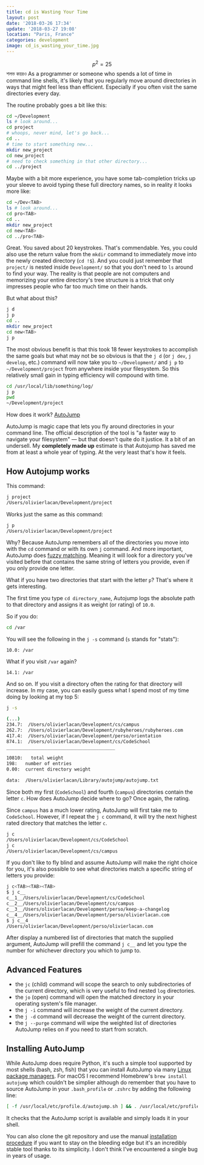 ```yaml
---
title: cd is Wasting Your Time
layout: post
date: '2018-03-26 17:34'
update: '2018-03-27 19:08'
location: "Paris, France"
categories: development
image: cd_is_wasting_your_time.jpg
---
```

$$p^{2}=25$$ শলভ কয়রও
As a programmer or someone who spends a lot of time in command line
shells, it's likely that you regularly move around directories in ways
that might feel less than efficient. Especially if you often visit the
same directories every day.

The routine probably goes a bit like this:

```bash
cd ~/Development
ls # look around...
cd project
# whoops, never mind, let's go back...
cd ..
# time to start something new...
mkdir new_project
cd new_project
# need to check something in that other directory...
cd ../project
```

Maybe with a bit more experience, you have some tab-completion tricks up
your sleeve to avoid typing these full directory names, so in reality it
looks more like:

```bash
cd ~/Dev<TAB>
ls # look around...
cd pro<TAB>
cd ..
mkdir new_project
cd new<TAB>
cd ../pro<TAB>
```

Great. You saved about 20 keystrokes. That's commendable. Yes, you could
also use the return value from the `mkdir` command to immediately move
into the newly created directory (`cd !$`). And you could just remember
that `project/` is nested inside `Development/` so that you don't need
to `ls` around to find your way. The reality is that people are not
computers and memorizing your entire directory's tree structure is a
trick that only impresses people who far too much time on their hands.

But what about this?

```bash
j d
j p
cd ..
mkdir new_project
cd new<TAB>
j p
```

The most obvious benefit is that this took 18 fewer keystrokes to
accomplish the same goals but what may not be so obvious is that the `j
d` (or `j dev`, `j develop`, etc.) command will now take you to
`~/Development/` and `j p` to `~/Development/project` from anywhere
inside your filesystem. So this relatively small gain in typing
efficiency will compound with time.

```bash
cd /usr/local/lib/something/log/
j p
pwd
~/Development/project
```

How does it work? [AutoJump][aj]

AutoJump is magic cape that lets you fly around directories in your
command line. The official description of the tool is "a faster way to
navigate your filesystem" — but that doesn't quite do it justice. It a
bit of an undersell. My **completely made up** estimate is that Autojump
has saved me from at least a whole year of typing. At the very least
that's how it feels.

## How Autojump works

This command:
```bash
j project
/Users/olivierlacan/Development/project
```

Works just the same as this command:
```bash
j p
/Users/olivierlacan/Development/project
```

Why? Because AutoJump remembers all of the directories you move
into with the `cd` command or with its own `j` command. And more
important, AutoJump does [fuzzy matching][fuzz]. Meaning it will look
for a directory you've visited before that contains the same string of
letters you provide, even if you only provide one letter.

What if you have two directories that start with the letter `p`? That's
where it gets interesting.

The first time you type `cd directory_name`, Autojump logs the absolute
path to that directory and assigns it as weight (or rating) of `10.0`.

So if you do:

```bash
cd /var
```

You will see the following in the `j -s` command (`s` stands for "stats"):

```
10.0: /var
```

What if you visit `/var` again?

```
14.1: /var
```

And so on. If you visit a directory often the rating for that directory
will increase. In my case, you can easily guess what I spend most
of my time doing by looking at my top 5:

```bash
j -s

(...)
234.7:  /Users/olivierlacan/Development/cs/campus
262.7:  /Users/olivierlacan/Development/rubyheroes/rubyheroes.com
417.4:  /Users/olivierlacan/Development/perso/orientation
874.1:  /Users/olivierlacan/Development/cs/CodeSchool
________________________________________

10810:   total weight
198:   number of entries
0.00:  current directory weight

data:  /Users/olivierlacan/Library/autojump/autojump.txt
```

Since both my first (`CodeSchool`) and fourth (`campus`) directories
contain the letter `c`. How does AutoJump decide where to go? Once again,
the rating.

Since `campus` has a much lower rating, AutoJump will first take me to
`CodeSchool`. However, if I repeat the `j c` command, it will try the
next highest rated directory that matches the letter `c`.

```bash
j c
/Users/olivierlacan/Development/cs/CodeSchool
j c
/Users/olivierlacan/Development/cs/campus
```

If you don't like to fly blind and assume AutoJump will make the right
choice for you, it's also possible to see what directories match a
specific string of letters you provide:


```bash
j c<TAB><TAB><TAB>
$ j c__
c__1__/Users/olivierlacan/Development/cs/CodeSchool
c__2__/Users/olivierlacan/Development/cs/campus
c__3__/Users/olivierlacan/Development/perso/keep-a-changelog
c__4__/Users/olivierlacan/Development/perso/olivierlacan.com
$ j c__4
/Users/olivierlacan/Development/perso/olivierlacan.com
```

After display a numbered list of directories that match the supplied
argument, AutoJump will prefill the command `j c__` and let you type
the number for whichever directory you which to jump to.

## Advanced Features

- the `jc` (child) command will scope the search to only subdirectories
  of the current directory, which is very useful to find nested `log`
  directories.
- the `jo` (open) command will open the matched directory in your
  operating system's file manager.
- the `j -i` command will increase the weight of the current directory.
- the `j -d` command will decrease the weight of the current directory.
- the `j --purge` command will wipe the weighted list of directories
  AutoJump relies on if you need to start from scratch.

## Installing AutoJump

While AutoJump does require Python, it's such a simple tool supported by
most shells (bash, zsh, fish) that you can install AutoJump via many
[Linux package managers][linux]. For macOS I recommend Homebrew's `brew
install autojump` which couldn't be simplier although do remember that
you have to source AutoJump in your `.bash_profile` or `.zshrc` by
adding the following line:

```bash
[ -f /usr/local/etc/profile.d/autojump.sh ] && . /usr/local/etc/profile.d/autojump.sh
```

It checks that the AutoJump script is available and simply loads it in
your shell.

You can also clone the git repository and use the manual [installation
procedure][git] if you want to stay on the bleeding edge but it's an
incredibly stable tool thanks to its simplicity. I don't think I've
encountered a single bug in years of usage.

[aj]: https://github.com/wting/autojump
[fuzz]: https://en.wikipedia.org/wiki/Fuzzy_matching_(computer-assisted_translation)
[linux]: https://github.com/wting/autojump#linux
[git]: https://github.com/wting/autojump#manual
